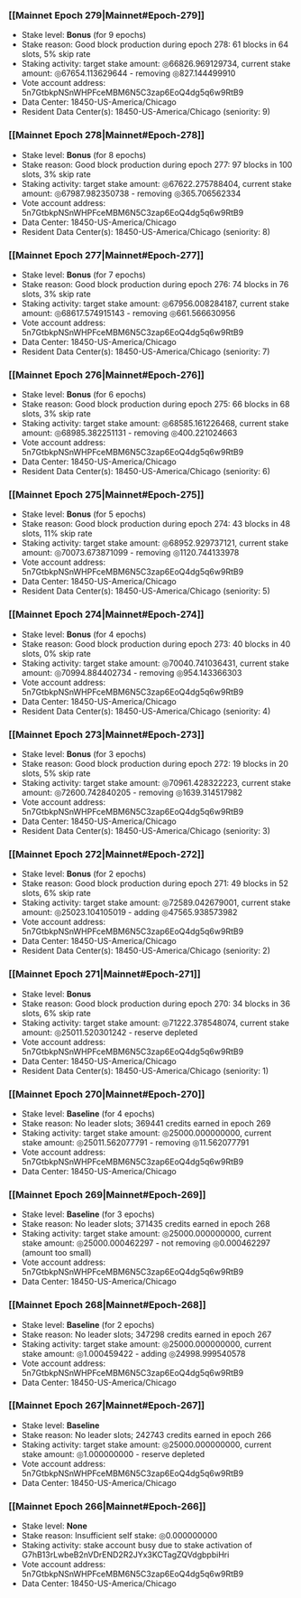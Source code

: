 ### [[Mainnet Epoch 279|Mainnet#Epoch-279]]
* Stake level: **Bonus** (for 9 epochs)
* Stake reason: Good block production during epoch 278: 61 blocks in 64 slots, 5% skip rate
* Staking activity: target stake amount: ◎66826.969129734, current stake amount: ◎67654.113629644 - removing ◎827.144499910
* Vote account address: 5n7GtbkpNSnWHPFceMBM6N5C3zap6EoQ4dg5q6w9RtB9
* Data Center: 18450-US-America/Chicago
* Resident Data Center(s): 18450-US-America/Chicago (seniority: 9)
### [[Mainnet Epoch 278|Mainnet#Epoch-278]]
* Stake level: **Bonus** (for 8 epochs)
* Stake reason: Good block production during epoch 277: 97 blocks in 100 slots, 3% skip rate
* Staking activity: target stake amount: ◎67622.275788404, current stake amount: ◎67987.982350738 - removing ◎365.706562334
* Vote account address: 5n7GtbkpNSnWHPFceMBM6N5C3zap6EoQ4dg5q6w9RtB9
* Data Center: 18450-US-America/Chicago
* Resident Data Center(s): 18450-US-America/Chicago (seniority: 8)
### [[Mainnet Epoch 277|Mainnet#Epoch-277]]
* Stake level: **Bonus** (for 7 epochs)
* Stake reason: Good block production during epoch 276: 74 blocks in 76 slots, 3% skip rate
* Staking activity: target stake amount: ◎67956.008284187, current stake amount: ◎68617.574915143 - removing ◎661.566630956
* Vote account address: 5n7GtbkpNSnWHPFceMBM6N5C3zap6EoQ4dg5q6w9RtB9
* Data Center: 18450-US-America/Chicago
* Resident Data Center(s): 18450-US-America/Chicago (seniority: 7)
### [[Mainnet Epoch 276|Mainnet#Epoch-276]]
* Stake level: **Bonus** (for 6 epochs)
* Stake reason: Good block production during epoch 275: 66 blocks in 68 slots, 3% skip rate
* Staking activity: target stake amount: ◎68585.161226468, current stake amount: ◎68985.382251131 - removing ◎400.221024663
* Vote account address: 5n7GtbkpNSnWHPFceMBM6N5C3zap6EoQ4dg5q6w9RtB9
* Data Center: 18450-US-America/Chicago
* Resident Data Center(s): 18450-US-America/Chicago (seniority: 6)
### [[Mainnet Epoch 275|Mainnet#Epoch-275]]
* Stake level: **Bonus** (for 5 epochs)
* Stake reason: Good block production during epoch 274: 43 blocks in 48 slots, 11% skip rate
* Staking activity: target stake amount: ◎68952.929737121, current stake amount: ◎70073.673871099 - removing ◎1120.744133978
* Vote account address: 5n7GtbkpNSnWHPFceMBM6N5C3zap6EoQ4dg5q6w9RtB9
* Data Center: 18450-US-America/Chicago
* Resident Data Center(s): 18450-US-America/Chicago (seniority: 5)
### [[Mainnet Epoch 274|Mainnet#Epoch-274]]
* Stake level: **Bonus** (for 4 epochs)
* Stake reason: Good block production during epoch 273: 40 blocks in 40 slots, 0% skip rate
* Staking activity: target stake amount: ◎70040.741036431, current stake amount: ◎70994.884402734 - removing ◎954.143366303
* Vote account address: 5n7GtbkpNSnWHPFceMBM6N5C3zap6EoQ4dg5q6w9RtB9
* Data Center: 18450-US-America/Chicago
* Resident Data Center(s): 18450-US-America/Chicago (seniority: 4)
### [[Mainnet Epoch 273|Mainnet#Epoch-273]]
* Stake level: **Bonus** (for 3 epochs)
* Stake reason: Good block production during epoch 272: 19 blocks in 20 slots, 5% skip rate
* Staking activity: target stake amount: ◎70961.428322223, current stake amount: ◎72600.742840205 - removing ◎1639.314517982
* Vote account address: 5n7GtbkpNSnWHPFceMBM6N5C3zap6EoQ4dg5q6w9RtB9
* Data Center: 18450-US-America/Chicago
* Resident Data Center(s): 18450-US-America/Chicago (seniority: 3)
### [[Mainnet Epoch 272|Mainnet#Epoch-272]]
* Stake level: **Bonus** (for 2 epochs)
* Stake reason: Good block production during epoch 271: 49 blocks in 52 slots, 6% skip rate
* Staking activity: target stake amount: ◎72589.042679001, current stake amount: ◎25023.104105019 - adding ◎47565.938573982
* Vote account address: 5n7GtbkpNSnWHPFceMBM6N5C3zap6EoQ4dg5q6w9RtB9
* Data Center: 18450-US-America/Chicago
* Resident Data Center(s): 18450-US-America/Chicago (seniority: 2)
### [[Mainnet Epoch 271|Mainnet#Epoch-271]]
* Stake level: **Bonus**
* Stake reason: Good block production during epoch 270: 34 blocks in 36 slots, 6% skip rate
* Staking activity: target stake amount: ◎71222.378548074, current stake amount: ◎25011.520301242 - reserve depleted
* Vote account address: 5n7GtbkpNSnWHPFceMBM6N5C3zap6EoQ4dg5q6w9RtB9
* Data Center: 18450-US-America/Chicago
* Resident Data Center(s): 18450-US-America/Chicago (seniority: 1)
### [[Mainnet Epoch 270|Mainnet#Epoch-270]]
* Stake level: **Baseline** (for 4 epochs)
* Stake reason: No leader slots; 369441 credits earned in epoch 269
* Staking activity: target stake amount: ◎25000.000000000, current stake amount: ◎25011.562077791 - removing ◎11.562077791
* Vote account address: 5n7GtbkpNSnWHPFceMBM6N5C3zap6EoQ4dg5q6w9RtB9
* Data Center: 18450-US-America/Chicago
### [[Mainnet Epoch 269|Mainnet#Epoch-269]]
* Stake level: **Baseline** (for 3 epochs)
* Stake reason: No leader slots; 371435 credits earned in epoch 268
* Staking activity: target stake amount: ◎25000.000000000, current stake amount: ◎25000.000462297 - not removing ◎0.000462297 (amount too small)
* Vote account address: 5n7GtbkpNSnWHPFceMBM6N5C3zap6EoQ4dg5q6w9RtB9
* Data Center: 18450-US-America/Chicago
### [[Mainnet Epoch 268|Mainnet#Epoch-268]]
* Stake level: **Baseline** (for 2 epochs)
* Stake reason: No leader slots; 347298 credits earned in epoch 267
* Staking activity: target stake amount: ◎25000.000000000, current stake amount: ◎1.000459422 - adding ◎24998.999540578
* Vote account address: 5n7GtbkpNSnWHPFceMBM6N5C3zap6EoQ4dg5q6w9RtB9
* Data Center: 18450-US-America/Chicago
### [[Mainnet Epoch 267|Mainnet#Epoch-267]]
* Stake level: **Baseline**
* Stake reason: No leader slots; 242743 credits earned in epoch 266
* Staking activity: target stake amount: ◎25000.000000000, current stake amount: ◎1.000000000 - reserve depleted
* Vote account address: 5n7GtbkpNSnWHPFceMBM6N5C3zap6EoQ4dg5q6w9RtB9
* Data Center: 18450-US-America/Chicago
### [[Mainnet Epoch 266|Mainnet#Epoch-266]]
* Stake level: **None**
* Stake reason: Insufficient self stake: ◎0.000000000
* Staking activity: stake account busy due to stake activation of G7hB13rLwbeB2nVDrEND2R2JYx3KCTagZQVdgbpbiHri
* Vote account address: 5n7GtbkpNSnWHPFceMBM6N5C3zap6EoQ4dg5q6w9RtB9
* Data Center: 18450-US-America/Chicago